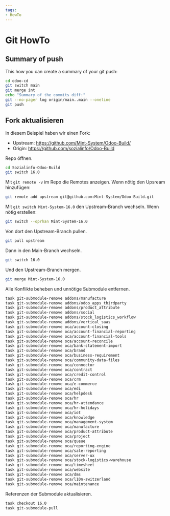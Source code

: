 ```yaml
---
tags:
- HowTo
---
```

# Git HowTo

## Summary of push

This how you can create a summary of your git push:

```bash
cd odoo-cd
git switch main
git merge int
echo "Summary of the commits diff:"
git --no-pager log origin/main..main --oneline
git push
```

## Fork aktualisieren

In diesem Beispiel haben wir einen Fork:

* Upstream: https://github.com/Mint-System/Odoo-Build/
* Origin: https://github.com/sozialinfo/Odoo-Build

Repo öffnen.

```bash
cd Sozialinfo-Odoo-Build
git switch 16.0
```

Mit `git remote -v` im Repo die Remotes anzeigen. Wenn nötig den Upsream hinzufügen:

```bash
git remote add upstream git@github.com:Mint-System/Odoo-Build.git
```

 Mit `git switch Mint-System-16.0` den Upstream-Branch wechseln. Wenn nötig erstellen:

```bash
git switch --oprhan Mint-System-16.0 
```

Von dort den Upstream-Branch pullen.

```bash
git pull upstream
```

Dann in den Main-Branch wechseln.

```bash
git switch 16.0
```

Und den Upstream-Branch mergen.

```bash
git merge Mint-System-16.0
```

Alle Konflikte beheben und unnötige Submodule entfernen.

```bash
task git-submodule-remove addons/manufacture
task git-submodule-remove addons/odoo_apps_thirdparty
task git-submodule-remove addons/product_attribute
task git-submodule-remove addons/social
task git-submodule-remove addons/stock_logistics_workflow
task git-submodule-remove addons/vertical_saas
task git-submodule-remove oca/account-closing
task git-submodule-remove oca/account-financial-reporting
task git-submodule-remove oca/account-financial-tools
task git-submodule-remove oca/account-reconcile
task git-submodule-remove oca/bank-statement-import
task git-submodule-remove oca/brand
task git-submodule-remove oca/business-requirement
task git-submodule-remove oca/community-data-files
task git-submodule-remove oca/connector
task git-submodule-remove oca/contract
task git-submodule-remove oca/credit-control
task git-submodule-remove oca/crm
task git-submodule-remove oca/e-commerce
task git-submodule-remove oca/edi
task git-submodule-remove oca/helpdesk
task git-submodule-remove oca/hr
task git-submodule-remove oca/hr-attendance
task git-submodule-remove oca/hr-holidays
task git-submodule-remove oca/iot
task git-submodule-remove oca/knowledge
task git-submodule-remove oca/management-system
task git-submodule-remove oca/manufacture
task git-submodule-remove oca/product-attribute
task git-submodule-remove oca/project
task git-submodule-remove oca/queue
task git-submodule-remove oca/reporting-engine
task git-submodule-remove oca/sale-reporting
task git-submodule-remove oca/server-ux
task git-submodule-remove oca/stock-logistics-warehouse
task git-submodule-remove oca/timesheet
task git-submodule-remove oca/website
task git-submodule-remove oca/dms
task git-submodule-remove oca/l10n-switzerland
task git-submodule-remove oca/maintenance
```

Referenzen der Submodule aktualisieren.

```bash
task checkout 16.0
task git-submodule-pull
```